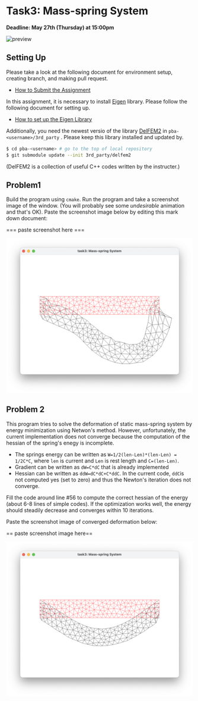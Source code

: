 # Task3: Mass-spring System

**Deadline: May 27th (Thursday) at 15:00pm**

![preview](preview.png)

## Setting Up

Please take a look at the following document for environment setup, creating branch, and making pull request.

- [How to Submit the Assignment](../doc/submit.md)

In this assignment, it is necessary to install [Eigen](https://eigen.tuxfamily.org/index.php?title=Main_Page) library. 
Please follow the following document for setting up.    

- [How to set up the Eigen Library](../doc/setup_eigen.md)  


Additionally, you need the newest versio of the library [DelFEM2](https://github.com/nobuyuki83/delfem2) in `pba-<username>/3rd_party` . Please keep this library installed and updated by. 

```bash
$ cd pba-<username> # go to the top of local repository
$ git submodule update --init 3rd_party/delfem2
```

(DelFEM2 is a collection of useful C++ codes written by the instructer.)



## Problem1

Build the program using `cmake`. Run the program and take a screenshot image of the window. (You will probably see some *undesirable* animation and that's OK). Paste the screenshot image below by editing this mark down document:

=== paste screenshot here ===

![problem1](problem1.png)



## Problem 2

This program tries to solve the deformation of static mass-spring system by energy minimization using Netwon's method. However, unfortunately, the current implementation does not converge because the computation of the hessian of the spring's enegy is incomplete. 

- The springs energy can be written as `W=1/2(len-Len)*(len-Len) = 1/2C*C`, where `len` is current and `Len` is rest length and `C=(len-Len)`.
- Gradient can be written as `dW=C*dC` that is already implemented
- Hessian can be written as `ddW=dC*dC+C*ddC`. In the current code, `ddC`is not computed yes (set to zero) and thus the Newton's iteration does not converge. 

Fill the code around line #56 to compute the correct hessian of the energy (about 6-8 lines of simple codes). If the optimization works well, the energy should steadily decrease and converges within 10 iterations.

Paste the screenshot image of converged deformation below:

== paste screenshot image here==

![problem2](problem2.png)







